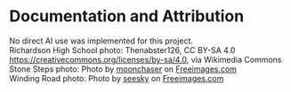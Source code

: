 # Documentation and Attribution

No direct AI use was implemented for this project.  
Richardson High School photo: Thenabster126, CC BY-SA 4.0 <https://creativecommons.org/licenses/by-sa/4.0>, via Wikimedia Commons  
Stone Steps photo: Photo by <a href="/photographer/moonchaser-37151">moonchaser</a> on <a href="/">Freeimages.com</a>  
Winding Road photo: Photo by <a href="/photographer/seesky-52913">seesky</a> on <a href="/">Freeimages.com</a>